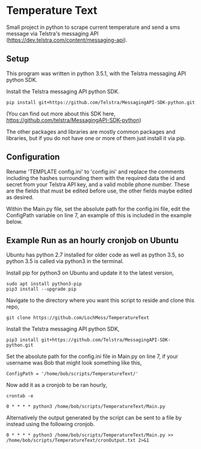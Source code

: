 # Temperature Text
Small project in python to scrape current temperature and send a sms message via Telstra's messaging API (https://dev.telstra.com/content/messaging-api).

## Setup
This program was written in python 3.5.1, with the Telstra messaging API python SDK.

Install the Telstra messaging API python SDK.

`pip install git+https://github.com/Telstra/MessagingAPI-SDK-python.git`

(You can find out more about this SDK here, https://github.com/telstra/MessagingAPI-SDK-python)

The other packages and libraries are mostly common packages and libraries, but if you do not have one or more of them just install it via pip.

## Configuration
Rename 'TEMPLATE config.ini' to 'config.ini' and replace the comments including the hashes surrounding them with the required data the id and secret from your Telstra API key, and a valid mobile phone number. These are the fields that must be edited before use, the other fields maybe edited as desired.

Within the Main.py file, set the absolute path for the config.ini file, edit the ConfigPath variable on line 7, an example of this is included in the example below.

## Example Run as an hourly cronjob on Ubuntu
Ubuntu has python 2.7 installed for older code as well as python 3.5, so python 3.5 is called via python3 in the terminal.

Install pip for python3 on Ubuntu and update it to the latest version,

```
sudo apt install python3-pip
pip3 install --upgrade pip
```

Navigate to the directory where you want this script to reside and clone this repo,

`git clone https://github.com/LochMess/TemperatureText`

Install the Telstra messaging API python SDK,

`pip3 install git+https://github.com/Telstra/MessagingAPI-SDK-python.git`

Set the absolute path for the config.ini file in Main.py on line 7, if your username was Bob that might look something like this,

`ConfigPath = '/home/bob/scripts/TemperatureText/'`

Now add it as a cronjob to be ran hourly,

```
crontab -e

0 * * * * python3 /home/bob/scripts/TemperatureText/Main.py
```

Alternatively the output generated by the script can be sent to a file by instead using the following cronjob.

`0 * * * * python3 /home/bob/scripts/TemperatureText/Main.py >> /home/bob/scripts/TemperatureText/cronOutput.txt 2>&1`
